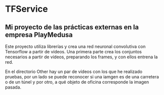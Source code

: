# TFService
## Mi proyecto de las prácticas externas en la empresa PlayMedusa
Este proyecto utiliza librerías y crea una red neuronal convolutiva con Tensorflow a partir de vídeos.
Una primera parte crea los conjuntos necesarios a partir de vídeos, preparando los frames, y con ellos entrena la red.

En el directorio Other hay un par de vídeos con los que he realizado pruebas, por un lado se puede reconocer si una iamgen es de una carretera o de un túnel y por otro, a qué objeto de oficina corresponde la imagen pasada.
